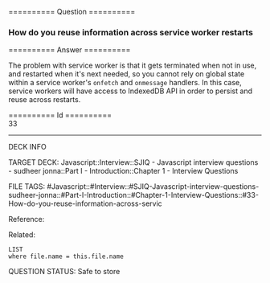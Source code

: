 ========== Question ==========  

### How do you reuse information across service worker restarts  

========== Answer ==========  

The problem with service worker is that it gets terminated when not in use, and restarted when it's next needed, so you cannot rely on global state within a service worker's `onfetch` and `onmessage` handlers. In this case, service workers will have access to IndexedDB API in order to persist and reuse across restarts.

========== Id ==========  
33

---

DECK INFO

TARGET DECK: Javascript::Interview::SJIQ - Javascript interview questions - sudheer jonna::Part I - Introduction::Chapter 1 - Interview Questions

FILE TAGS: #Javascript::#Interview::#SJIQ-Javascript-interview-questions-sudheer-jonna::#Part-I-Introduction::#Chapter-1-Interview-Questions::#33-How-do-you-reuse-information-across-servic

Reference:

Related:

```dataview
LIST
where file.name = this.file.name
```

QUESTION STATUS: Safe to store
